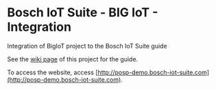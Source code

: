 # Bosch IoT Suite - BIG IoT - Integration
Integration of BigIoT project to the Bosch IoT Suite guide

See the [wiki page](https://github.com/BCX18ConnectedLife/BigIoT-to-Bosch-IoT-Suite/wiki) of this project for the guide.

To access the website, access [http://posp-demo.bosch-iot-suite.com](http://posp-demo.bosch-iot-suite.com).
